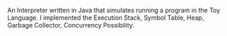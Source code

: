 An Interpreter written in Java that simulates running a program in the Toy Language. I implemented the Execution Stack, Symbol Table, Heap, Garbage Collector, Concurrency Possibility.
